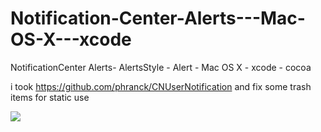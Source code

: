 Notification-Center-Alerts---Mac-OS-X---xcode
=============================================

NotificationCenter Alerts- AlertsStyle - Alert - Mac OS X - xcode - cocoa

i took https://github.com/phranck/CNUserNotification
and fix some trash items for static use

<img src="http://dsns.ru/up/NotificationCenter-Alerts---Mac-OS-X---xcode.png"/>
